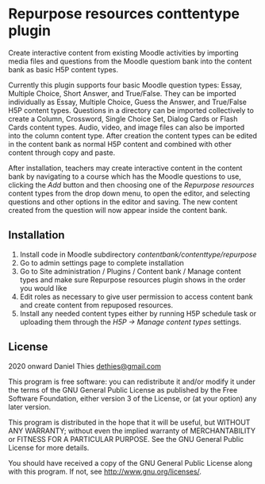 # Repurpose resources conttentype plugin #

Create interactive content from existing Moodle activities by importing
media files and questions from the Moodle questiom bank into the content
bank as basic H5P content types.

Currently this plugin supports four basic Moodle question types: Essay,
Multiple Choice, Short Answer, and True/False.  They can be imported
individually as Essay, Multiple Choice, Guess the Answer, and True/False
H5P content types. Questions in a directory can be imported collectively
to create a Column, Crossword, Single Choice Set, Dialog Cards or Flash Cards
content types. Audio, video, and image files can also be imported into
the column content type. After creation the content types can be edited
in the content bank as normal H5P content and combined with other content
through copy and paste.

After installation, teachers may create interactive content in the content
bank by navigating to a course which has the Moodle questions to use,
clicking the _Add_ button and then choosing one of the _Repurpose resources_
content types from the drop down menu, to open the editor, and selecting questions
and other options in the editor and saving. The new content created from
the question will now appear inside the content bank.

## Installation ##

1. Install code in Moodle subdirectory _contentbank/contenttype/repurpose_
2. Go to admin settings page to complete installation
3. Go to Site administration / Plugins / Content bank / Manage content types
   and make sure Repurpose resources plugin shows in the order you would like
4. Edit roles as necessary to give user permission
to access content bank and create content from repuposed resources.
5. Install any needed content types either by running H5P schedule task
or  uploading them through the _H5P -> Manage content types_ settings.

## License ##

2020 onward Daniel Thies <dethies@gmail.com>

This program is free software: you can redistribute it and/or modify it
under the terms of the GNU General Public License as published by the
Free Software Foundation, either version 3 of the License, or (at your
option) any later version.

This program is distributed in the hope that it will be useful, but
WITHOUT ANY WARRANTY; without even the implied warranty of MERCHANTABILITY
or FITNESS FOR A PARTICULAR PURPOSE.  See the GNU General Public License
for more details.

You should have received a copy of the GNU General Public License along
with this program.  If not, see <http://www.gnu.org/licenses/>.
